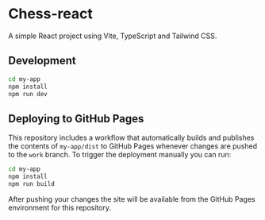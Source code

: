 # Chess-react

A simple React project using Vite, TypeScript and Tailwind CSS.

## Development

```bash
cd my-app
npm install
npm run dev
```

## Deploying to GitHub Pages

This repository includes a workflow that automatically builds and publishes the
contents of `my-app/dist` to GitHub Pages whenever changes are pushed to the
`work` branch. To trigger the deployment manually you can run:

```bash
cd my-app
npm install
npm run build
```

After pushing your changes the site will be available from the GitHub Pages
environment for this repository.
